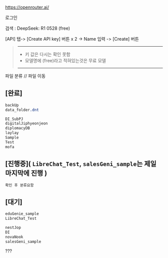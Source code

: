 

https://openrouter.ai/

로그인

검색 : DeepSeek: R1 0528 (free)

[API] 탭-> [Create API key] 버튼 x 2 -> Name 입력 -> [Create] 버튼
> ---
> - 키 값은 다시는 확인 못함
> - 모델명에 (free)라고 적혀있는것은 무료 모델
> ---

파일 분류 // 파일 이동

## [완료]
```css
backUp
data_folder.dnt

DI_SubPJ
digitalJiphyeonjeon
diplomacyDB
laylay
Sample
Test
mofa

```

## [진행중]**( `LibreChat_Test`, `salesGeni_sample`는 제일 마지막에 진행 )**
```css
확인 후 분류요함

```

## [대기]
```css
eduGenie_sample
LibreChat_Test

nestJop
DI
novaNook
salesGeni_sample


```

???